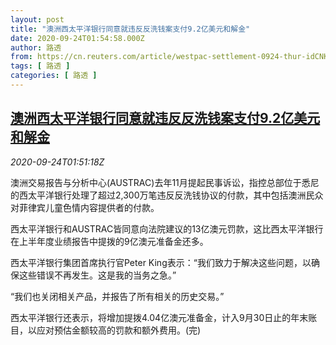 ```yaml
---
layout: post
title: "澳洲西太平洋银行同意就违反反洗钱案支付9.2亿美元和解金"
date: 2020-09-24T01:54:58.000Z
author: 路透
from: https://cn.reuters.com/article/westpac-settlement-0924-thur-idCNKCS26F05J
tags: [ 路透 ]
categories: [ 路透 ]
---
```

<!--1600912498000-->
[澳洲西太平洋银行同意就违反反洗钱案支付9.2亿美元和解金](https://cn.reuters.com/article/westpac-settlement-0924-thur-idCNKCS26F05J)
------

<div>
<div><i>2020-09-24T01:51:18Z</i></div><p>澳洲交易报告与分析中心(AUSTRAC)去年11月提起民事诉讼，指控总部位于悉尼的西太平洋银行处理了超过2,300万笔违反反洗钱协议的付款，其中包括澳洲民众对菲律宾儿童色情内容提供者的付款。</p><p>西太平洋银行和AUSTRAC皆同意向法院建议的13亿澳元罚款，这比西太平洋银行在上半年度业绩报告中提拨的9亿澳元准备金还多。</p><p>西太平洋银行集团首席执行官Peter King表示：“我们致力于解决这些问题，以确保这些错误不再发生。这是我的当务之急。”</p><p>“我们也关闭相关产品，并报告了所有相关的历史交易。”</p><p>西太平洋银行还表示，将增加提拨4.04亿澳元准备金，计入9月30日止的年末账目，以应对预估金额较高的罚款和额外费用。(完)</p>
</div>
